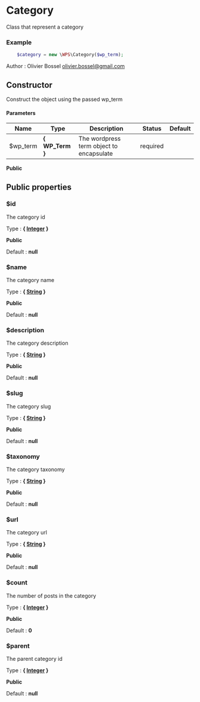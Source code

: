 # Category

Class that represent a category


### Example
```php
	$category = new \WPS\Category($wp_term);
```
Author : Olivier Bossel [olivier.bossel@gmail.com](mailto:olivier.bossel@gmail.com)


## Constructor

Construct the object using the passed wp_term


#### Parameters
Name  |  Type  |  Description  |  Status  |  Default
------------  |  ------------  |  ------------  |  ------------  |  ------------
$wp_term  |  **{ WP_Term }**  |  The wordpress term object to encapsulate  |  required  |

**Public**


## Public properties


### $id

The category id

Type : **{ [Integer](http://php.net/manual/en/language.types.integer.php) }**

**Public**

Default : **null**


### $name

The category name

Type : **{ [String](http://php.net/manual/en/language.types.string.php) }**

**Public**

Default : **null**


### $description

The category description

Type : **{ [String](http://php.net/manual/en/language.types.string.php) }**

**Public**

Default : **null**


### $slug

The category slug

Type : **{ [String](http://php.net/manual/en/language.types.string.php) }**

**Public**

Default : **null**


### $taxonomy

The category taxonomy

Type : **{ [String](http://php.net/manual/en/language.types.string.php) }**

**Public**

Default : **null**


### $url

The category url

Type : **{ [String](http://php.net/manual/en/language.types.string.php) }**

**Public**

Default : **null**


### $count

The number of posts in the category

Type : **{ [Integer](http://php.net/manual/en/language.types.integer.php) }**

**Public**

Default : **0**


### $parent

The parent category id

Type : **{ [Integer](http://php.net/manual/en/language.types.integer.php) }**

**Public**

Default : **null**
